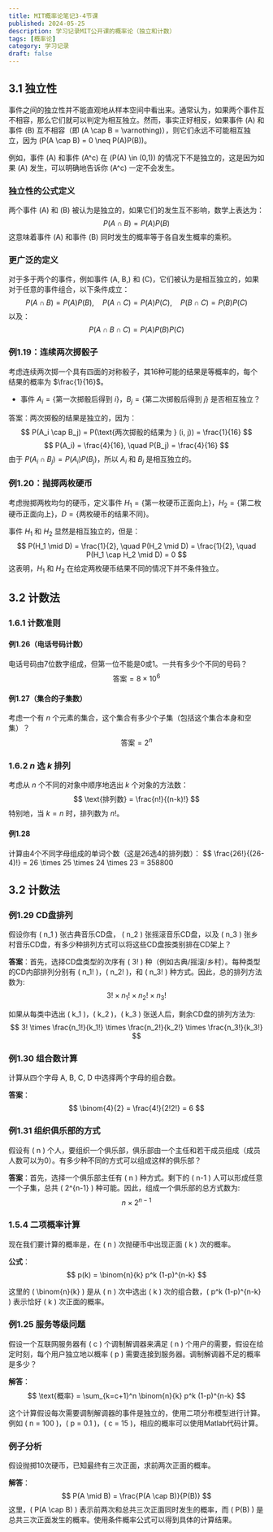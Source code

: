 ```yaml
---
title: MIT概率论笔记3-4节课
published: 2024-05-25
description: 学习记录MIT公开课的概率论（独立和计数）
tags: [概率论]
category: 学习记录
draft: false
---
```


## 3.1 独立性

事件之间的独立性并不能直观地从样本空间中看出来。通常认为，如果两个事件互不相容，那么它们就可以判定为相互独立。然而，事实正好相反，如果事件 \(A\) 和事件 \(B\) 互不相容（即 \(A \cap B = \varnothing\)），则它们永远不可能相互独立，因为 \(P(A \cap B) = 0 \neq P(A)P(B)\)。

例如，事件 \(A\) 和事件 \(A^c\) 在 \(P(A) \in (0,1)\) 的情况下不是独立的，这是因为如果 \(A\) 发生，可以明确地告诉你 \(A^c\) 一定不会发生。

### 独立性的公式定义

两个事件 \(A\) 和 \(B\) 被认为是独立的，如果它们的发生互不影响，数学上表达为：
$$
P(A \cap B) = P(A)P(B)
$$
这意味着事件 \(A\) 和事件 \(B\) 同时发生的概率等于各自发生概率的乘积。

### 更广泛的定义

对于多于两个的事件，例如事件 \(A, B,\) 和 \(C\)，它们被认为是相互独立的，如果对于任意的事件组合，以下条件成立：
$$
P(A \cap B) = P(A)P(B), \quad P(A \cap C) = P(A)P(C), \quad P(B \cap C) = P(B)P(C)
$$
以及：
$$
P(A \cap B \cap C) = P(A)P(B)P(C)
$$

### 例1.19：连续两次掷骰子

考虑连续两次掷一个具有四面的对称骰子，其16种可能的结果是等概率的，每个结果的概率为 $\frac{1}{16}$。

- 事件 $A_i = \{\text{第一次掷骰后得到 } i\}$，$B_j = \{\text{第二次掷骰后得到 } j\}$ 是否相互独立？

答案：两次掷骰的结果是独立的，因为：
$$
P(A_i \cap B_j) = P(\text{两次掷骰的结果为 } (i, j)) = \frac{1}{16}
$$
$$
P(A_i) = \frac{4}{16}, \quad P(B_j) = \frac{4}{16}
$$
由于 $P(A_i \cap B_j) = P(A_i)P(B_j)$，所以 $A_i$ 和 $B_j$ 是相互独立的。

### 例1.20：抛掷两枚硬币

考虑抛掷两枚均匀的硬币，定义事件 $H_1 = \{\text{第一枚硬币正面向上}\}$，$H_2 = \{\text{第二枚硬币正面向上}\}$，$D = \{\text{两枚硬币的结果不同}\}$。

事件 $H_1$ 和 $H_2$ 显然是相互独立的，但是：
$$
P(H_1 \mid D) = \frac{1}{2}, \quad P(H_2 \mid D) = \frac{1}{2}, \quad P(H_1 \cap H_2 \mid D) = 0
$$
这表明，$H_1$ 和 $H_2$ 在给定两枚硬币结果不同的情况下并不条件独立。

## 3.2 计数法

### 1.6.1 计数准则

#### 例1.26（电话号码计数）

电话号码由7位数字组成，但第一位不能是0或1。一共有多少个不同的号码？
$$
\text{答案} = 8 \times 10^6
$$

#### 例1.27（集合的子集数）

考虑一个有 $n$ 个元素的集合，这个集合有多少个子集（包括这个集合本身和空集）？
$$
\text{答案} = 2^n
$$

### 1.6.2 $n$ 选 $k$ 排列

考虑从 $n$ 个不同的对象中顺序地选出 $k$ 个对象的方法数：
$$
\text{排列数} = \frac{n!}{(n-k)!}
$$
特别地，当 $k=n$ 时，排列数为 $n!$。

#### 例1.28

计算由4个不同字母组成的单词个数（这是26选4的排列数）：
$$
\frac{26!}{(26-4)!} = 26 \times 25 \times 24 \times 23 = 358800
## 3.2 计数法

### 例1.29 CD盘排列

假设你有 \( n_1 \) 张古典音乐CD盘， \( n_2 \) 张摇滚音乐CD盘，以及 \( n_3 \) 张乡村音乐CD盘，有多少种排列方式可以将这些CD盘按类别排在CD架上？

**答案**：首先，选择CD盘类型的次序有 \( 3! \) 种（例如古典/摇滚/乡村）。每种类型的CD内部排列分别有 \( n_1! \)，\( n_2! \)，和 \( n_3! \) 种方式。因此，总的排列方法数为:
$$
3! \times n_1! \times n_2! \times n_3!
$$

如果从每类中选出 \( k_1 \)，\( k_2 \)，\( k_3 \) 张送人后，剩余CD盘的排列方法为:
$$
3! \times \frac{n_1!}{k_1!} \times \frac{n_2!}{k_2!} \times \frac{n_3!}{k_3!}
$$

### 例1.30 组合数计算

计算从四个字母 A, B, C, D 中选择两个字母的组合数。

**答案**：
$$
\binom{4}{2} = \frac{4!}{2!2!} = 6
$$

### 例1.31 组织俱乐部的方式

假设有 \( n \) 个人，要组织一个俱乐部，俱乐部由一个主任和若干成员组成（成员人数可以为0）。有多少种不同的方式可以组成这样的俱乐部？

**答案**：首先，选择一个俱乐部主任有 \( n \) 种方式。剩下的 \( n-1 \) 人可以形成任意一个子集，总共 \( 2^{n-1} \) 种可能。因此，组成一个俱乐部的总方式数为:
$$
n \times 2^{n-1}
$$

### 1.5.4 二项概率计算

现在我们要计算的概率是，在 \( n \) 次抛硬币中出现正面 \( k \) 次的概率。

**公式**：
$$
p(k) = \binom{n}{k} p^k (1-p)^{n-k}
$$

这里的 \( \binom{n}{k} \) 是从 \( n \) 次中选出 \( k \) 次的组合数，\( p^k (1-p)^{n-k} \) 表示恰好 \( k \) 次正面的概率。

### 例1.25 服务等级问题

假设一个互联网服务器有 \( c \) 个调制解调器来满足 \( n \) 个用户的需要，假设在给定时刻，每个用户独立地以概率 \( p \) 需要连接到服务器。调制解调器不足的概率是多少？

**解答**：
$$
\text{概率} = \sum_{k=c+1}^n \binom{n}{k} p^k (1-p)^{n-k}
$$

这个计算假设每次需要调制解调器的事件是独立的，使用二项分布模型进行计算。例如 \( n = 100 \)，\( p = 0.1 \)，\( c = 15 \)，相应的概率可以使用Matlab代码计算。

### 例子分析

假设抛掷10次硬币，已知最终有三次正面，求前两次正面的概率。

**解答**：
$$
P(A \mid B) = \frac{P(A \cap B)}{P(B)}
$$
这里，\( P(A \cap B) \) 表示前两次和总共三次正面同时发生的概率，而 \( P(B) \) 是总共三次正面发生的概率。使用条件概率公式可以得到具体的计算结果。

